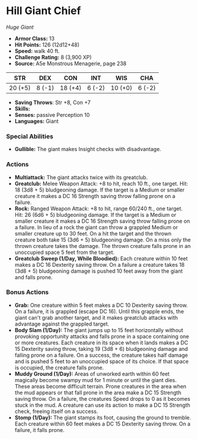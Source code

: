 # Hill Giant Chief

*Huge* *Giant*

- **Armor Class:** 13
- **Hit Points:** 126 (12d12+48)
- **Speed:** walk 40 ft.
- **Challenge Rating:** 8 (3,900 XP)
- **Source:** A5e Monstrous Menagerie, page 238

| STR | DEX | CON | INT | WIS | CHA |
| --- | --- | --- | --- | --- | --- |
| 20 (+5) | 8 (-1) | 18 (+4) | 6 (-2) | 10 (+0) | 6 (-2) |

- **Saving Throws**: Str +8, Con +7
- **Skills:** 
- **Senses:** passive Perception 10
- **Languages:** Giant

### Special Abilities

- **Gullible:** The giant makes Insight checks with disadvantage.

### Actions

- **Multiattack:** The giant attacks twice with its greatclub.
- **Greatclub:** Melee Weapon Attack: +8 to hit, reach 10 ft., one target. Hit: 18 (3d8 + 5) bludgeoning damage. If the target is a Medium or smaller creature  it makes a DC 16 Strength saving throw  falling prone on a failure.
- **Rock:** Ranged Weapon Attack: +8 to hit, range 60/240 ft., one target. Hit: 26 (6d6 + 5) bludgeoning damage. If the target is a Medium or smaller creature  it makes a DC 16 Strength saving throw  falling prone on a failure. In lieu of a rock  the giant can throw a grappled Medium or smaller creature up to 30 feet. On a hit  the target and the thrown creature both take 15 (3d6 + 5) bludgeoning damage. On a miss  only the thrown creature takes the damage. The thrown creature falls prone in an unoccupied space 5 feet from the target.
- **Greatclub Sweep (1/Day, While Bloodied):** Each creature within 10 feet makes a DC 16 Dexterity saving throw. On a failure  a creature takes 18 (3d8 + 5) bludgeoning damage  is pushed 10 feet away from the giant  and falls prone.

### Bonus Actions

- **Grab:** One creature within 5 feet makes a DC 10 Dexterity saving throw. On a failure, it is grappled (escape DC 16). Until this grapple ends, the giant can't grab another target, and it makes greatclub attacks with advantage against the grappled target.
- **Body Slam (1/Day):** The giant jumps up to 15 feet horizontally without provoking opportunity attacks and falls prone in a space containing one or more creatures. Each creature in its space when it lands makes a DC 15 Dexterity saving throw, taking 19 (3d8 + 6) bludgeoning damage and falling prone on a failure. On a success, the creature takes half damage and is pushed 5 feet to an unoccupied space of its choice. If that space is occupied, the creature falls prone.
- **Muddy Ground (1/Day):** Areas of unworked earth within 60 feet magically become swampy mud for 1 minute or until the giant dies. These areas become difficult terrain. Prone creatures in the area when the mud appears or that fall prone in the area make a DC 15 Strength saving throw. On a failure, the creatures Speed drops to 0 as it becomes stuck in the mud. A creature can use its action to make a DC 15 Strength check, freeing itself on a success.
- **Stomp (1/Day):** The giant stamps its foot, causing the ground to tremble. Each creature within 60 feet makes a DC 15 Dexterity saving throw. On a failure, it falls prone.


